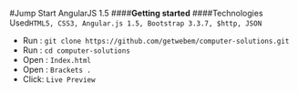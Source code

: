 #Jump Start AngularJS 1.5
####**Getting started**
####Technologies Used`HTML5, CSS3, Angular.js 1.5, Bootstrap 3.3.7, $http, JSON`
 - Run  :  `git clone https://github.com/getwebem/computer-solutions.git`
 - Run  :  `cd computer-solutions`
 - Open :  `Index.html`
 - Open :  `Brackets .`
 - Click:  `Live Preview`  
